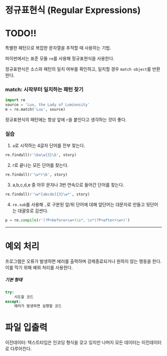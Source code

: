# 정규표현식 (Regular Expressions)

# TODO!!

특별한 패턴으로 복잡한 문자열을 추적할 때 사용하는 기법.

파이썬에서는 표준 모듈 `re`를 사용해 정규표현식을 사용한다.

정규표현식은 소스와 패턴의 일치 여부를 확인하고, 일치할 경우 `match object`를 반환한다.



### match: 시작부터 일치하는 패턴 찾기


```python
import re
source = 'Lux, the Lady of Luminosity'
m = re.match('Lux', source)


```






정규표현식의 패턴에는 항상 앞에 `r`을 붙인다고 생각하는 것이 좋다. 


### 실습

1. `a`로 시작하는 4글자 단어를 전부 찾는다.

```python
re.findall(r'\ba\w{3}\b', story)
```
2. r로 끝나는 모든 단어를 찾는다.

```python
re.findall(r'\w*r\b', story)
```
3. a,b,c,d,e 중 아무 문자나 3번 연속으로 들어간 단어를 찾는다.
```python
re.findall(r'\w*[abcde]{3}\w*', story)
```
4. `re.sub`를 사용해 `,`로 구분된 앞/뒤 단어에 대해 앞단어는 대문자로 만들고 뒷단어는 대괄호로 감싼다.
```python
p = re.compile(r'(?P<before>\w+)\s*, \s*(?P<after>\w+)')
```

<hr>

# 예외 처리

프로그램은 오류가 발생하면 에러를 출력하며 강제종료되거나 원하지 않는 행동을 한다. 이를 막기 위해 예외 처리를 사용한다.

##### 기본 형태

```python
try:
	시도할 코드
except:
	에러가 발생하면 실행할 코드
```



# 파일 입출력


이진데이터: 텍스트타입은 인코딩 형식을 갖고 있지만 나머지 모든 데이터는 이진데이터로 다루어진다.





